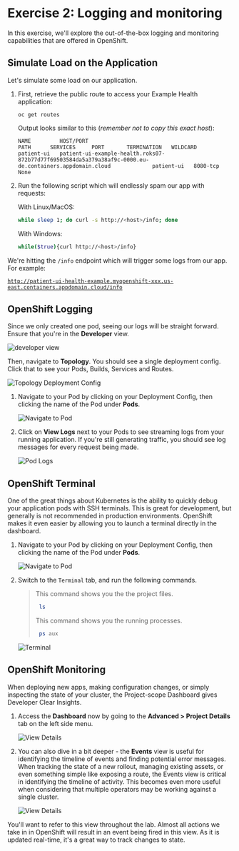 # Exercise 2: Logging and monitoring

In this exercise, we'll explore the out-of-the-box logging and monitoring capabilities that are offered in OpenShift.

## Simulate Load on the Application

Let's simulate some load on our application.

1. First, retrieve the public route to access your Example Health application:

    ```
    oc get routes
    ```
    Output looks similar to this (_remember not to copy this exact host_):
    ```
    NAME         HOST/PORT                                                                                                 PATH      SERVICES     PORT       TERMINATION   WILDCARD
    patient-ui   patient-ui-example-health.roks07-872b77d77f69503584da5a379a38af9c-0000.eu-de.containers.appdomain.cloud             patient-ui   8080-tcp                 None
    ```

2. Run the following script which will endlessly spam our app with requests:

    With Linux/MacOS:

    ```bash
    while sleep 1; do curl -s http://<host>/info; done
    ```
    
    With Windows:
    
    ```bash
    while($true){curl http://<host>/info}
    ```

We're hitting the `/info` endpoint which will trigger some logs from our app. For example:

[`http://patient-ui-health-example.myopenshift-xxx.us-east.containers.appdomain.cloud/info`](http://patient-ui-health-example.myopenshift-341665-66631af3eb2bd8030c5bb56d415b8851-0001.us-east.containers.appdomain.cloud/jee.html)

## OpenShift Logging

Since we only created one pod, seeing our logs will be straight forward. Ensure that you're in the **Developer** view.

![developer view](../assets/developer.png)

Then, navigate to **Topology**. You should see a single deployment config. Click that to see your Pods, Builds, Services and Routes.

![Topology Deployment Config](../assets/ocp43-topology.png)

1. Navigate to your Pod by clicking on your Deployment Config, then clicking the name of the Pod under **Pods**.

    ![Navigate to Pod](../assets/ocp43-pod-arrow.png)
   
2. Click on **View Logs** next to your Pods to see streaming logs from your running application. If you're still generating traffic, you should see log messages for every request being made.

    ![Pod Logs](../assets/ocp43-pod-logs.png)

## OpenShift Terminal

One of the great things about Kubernetes is the ability to quickly debug your application pods with SSH terminals. This is great for development, but generally is not recommended in production environments. OpenShift makes it even easier by allowing you to launch a terminal directly in the dashboard.

1. Navigate to your Pod by clicking on your Deployment Config, then clicking the name of the Pod under **Pods**.

   ![Navigate to Pod](../assets/ocp43-pod-arrow.png)

2. Switch to the `Terminal` tab, and run the following commands.

   > This command shows you the the project files.
   >
   > ```sh
   >  ls
   > ```
   >
   > This command shows you the running processes.
   >
   > ```sh
   >  ps aux
   > ```

   ![Terminal](../assets/ocp43-terminal.png)

## OpenShift Monitoring

When deploying new apps, making configuration changes, or simply inspecting the state of your cluster, the Project-scope Dashboard gives Developer Clear Insights.

1. Access the **Dashboard** now by going to the **Advanced > Project Details** tab on the left side menu.

    ![View Details](../assets/ocp43-project-details.png)

2. You can also dive in a bit deeper - the **Events** view is useful for identifying the timeline of events and finding potential error messages. When tracking the state of a new rollout, managing existing assets, or even something simple like exposing a route, the Events view is critical in identifying the timeline of activity. This becomes even more useful when considering that multiple operators may be working against a single cluster.

    ![View Details](../assets/projectevents.png)

You'll want to refer to this view throughout the lab. Almost all actions we take in in OpenShift will result in an event being fired in this view. As it is updated real-time, it's a great way to track changes to state.

